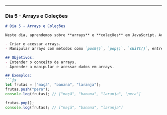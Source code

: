 
---

### **Dia 5 - Arrays e Coleções**

```markdown
# Dia 5 - Arrays e Coleções

Neste dia, aprendemos sobre **arrays** e **coleções** em JavaScript. Arrays são estruturas de dados que armazenam múltiplos valores em uma única variável. Vimos como:

- Criar e acessar arrays.
- Manipular arrays com métodos como `push()`, `pop()`, `shift()`, entre outros.

## Objetivos:
- Entender o conceito de arrays.
- Aprender a manipular e acessar dados em arrays.

## Exemplos:
```js
let frutas = ["maçã", "banana", "laranja"];
frutas.push("pera");
console.log(frutas); // ["maçã", "banana", "laranja", "pera"]

frutas.pop();
console.log(frutas); // ["maçã", "banana", "laranja"]
